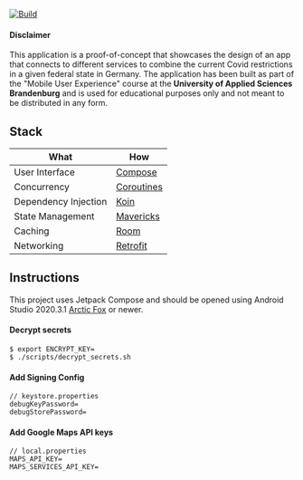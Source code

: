 [![Build](https://github.com/itsandreramon/mux-rulona/actions/workflows/build.yml/badge.svg)](https://github.com/itsandreramon/mux-rulona/actions/workflows/build.yml)

#### Disclaimer
This application is a proof-of-concept that showcases the design of an app that connects to different services to combine the current Covid restrictions in a given federal state in Germany. The application has been built as part of the "Mobile User Experience" course at the **University of Applied Sciences Brandenburg** and is used for educational purposes only and not meant to be distributed in any form.

## Stack

| What           | How                        |
|----------------|----------------------------|
| User Interface | [Compose](https://developer.android.com/jetpack/compose)|
| Concurrency | [Coroutines](https://github.com/Kotlin/kotlinx.coroutines)
| Dependency Injection | [Koin](https://github.com/InsertKoinIO/koin)|
| State Management | [Mavericks](https://github.com/airbnb/mavericks)|
| Caching | [Room](https://developer.android.com/jetpack/androidx/releases/room)|
| Networking | [Retrofit](https://github.com/square/retrofit)|

## Instructions

This project uses Jetpack Compose and should be opened using Android Studio
2020.3.1 [Arctic Fox](https://developer.android.com/studio/) or newer.

#### Decrypt secrets

```
$ export ENCRYPT_KEY=
$ ./scripts/decrypt_secrets.sh
```

#### Add Signing Config

```
// keystore.properties
debugKeyPassword=
debugStorePassword=
```

#### Add Google Maps API keys

```
// local.properties
MAPS_API_KEY=
MAPS_SERVICES_API_KEY=
```
